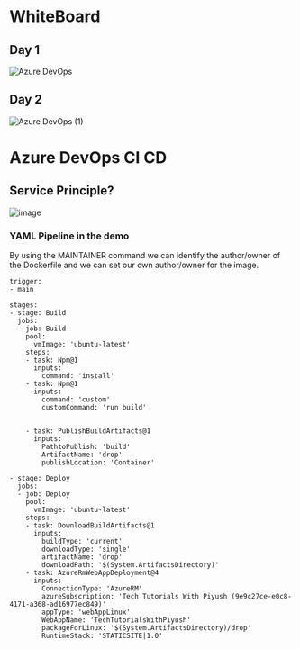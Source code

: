 # WhiteBoard
## Day 1
![Azure DevOps](https://github.com/kesajad/learndevops/assets/99335234/40e4b79b-9123-4a20-a048-ee60c28c4cca)
## Day 2
![Azure DevOps (1)](https://github.com/kesajad/learndevops/assets/99335234/7fb6b3fc-7b0f-4ecd-bc6b-89ce3cafef8b)

# Azure DevOps CI CD
## Service Principle?

![image](https://github.com/kesajad/learndevops/assets/99335234/da85790a-512b-46b4-9c0d-7e20837ee984)

### YAML Pipeline in the demo
By using the MAINTAINER command we can identify the author/owner of the Dockerfile and we can set our own author/owner for the image.
```
trigger: 
- main

stages:
- stage: Build
  jobs:
  - job: Build
    pool:
      vmImage: 'ubuntu-latest'
    steps:
    - task: Npm@1
      inputs:
        command: 'install'
    - task: Npm@1
      inputs:
        command: 'custom'
        customCommand: 'run build'

    
    - task: PublishBuildArtifacts@1
      inputs:
        PathtoPublish: 'build'
        ArtifactName: 'drop'
        publishLocation: 'Container'

- stage: Deploy 
  jobs:
  - job: Deploy
    pool:
      vmImage: 'ubuntu-latest'
    steps:
    - task: DownloadBuildArtifacts@1
      inputs:
        buildType: 'current'
        downloadType: 'single'
        artifactName: 'drop'
        downloadPath: '$(System.ArtifactsDirectory)'
    - task: AzureRmWebAppDeployment@4
      inputs:
        ConnectionType: 'AzureRM'
        azureSubscription: 'Tech Tutorials With Piyush (9e9c27ce-e0c8-4171-a368-ad16977ec849)'
        appType: 'webAppLinux'
        WebAppName: 'TechTutorialsWithPiyush'
        packageForLinux: '$(System.ArtifactsDirectory)/drop'
        RuntimeStack: 'STATICSITE|1.0'
```
